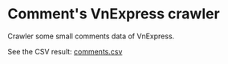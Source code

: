 # Comment's VnExpress crawler

Crawler some small comments data of VnExpress.

See the CSV result: [comments.csv](comments.csv)